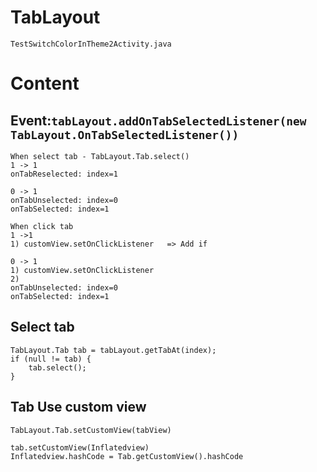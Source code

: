 # TabLayout
 `TestSwitchColorInTheme2Activity.java`
 
# Content

## Event:`tabLayout.addOnTabSelectedListener(new TabLayout.OnTabSelectedListener())`

```
When select tab - TabLayout.Tab.select()
1 -> 1
onTabReselected: index=1

0 -> 1
onTabUnselected: index=0
onTabSelected: index=1
```

```
When click tab
1 ->1
1) customView.setOnClickListener   => Add if 

0 -> 1
1) customView.setOnClickListener
2)
onTabUnselected: index=0
onTabSelected: index=1
```

## Select tab

```
TabLayout.Tab tab = tabLayout.getTabAt(index);
if (null != tab) {
    tab.select();
}
```

## Tab Use custom view
```
TabLayout.Tab.setCustomView(tabView)

tab.setCustomView(Inflatedview)
Inflatedview.hashCode = Tab.getCustomView().hashCode
```